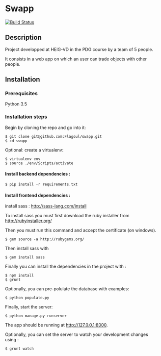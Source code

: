 # Swapp

[![Build Status](https://travis-ci.com/Flagoul/swapp.svg?token=EpMgztqGsgqLdu8HDosP&branch=master)](https://travis-ci.com/Flagoul/swapp)

## Description

Project developped at HEIG-VD in the PDG course by a team of 5 people. 

It consists in a web app on which an user can trade objects with other people.

## Installation

### Prerequisites
Python 3.5

### Installation steps
Begin by cloning the repo and go into it:
```
$ git clone git@github.com:Flagoul/swapp.git
$ cd swapp
```
Optional: create a virtualenv: 
```
$ virtualenv env
$ source ./env/Scripts/activate
```
#### Install backend dependencies :
```
$ pip install -r requirements.txt
```
#### Install frontend dependencies :
install sass :
http://sass-lang.com/install

To install sass you must first download the ruby installer from http://rubyinstaller.org/

Then you must run this command and accept the certificate (on windows).
```
$ gem source -a http://rubygems.org/
```

Then install sass with 
```
$ gem install sass
```

Finally you can install the dependencies in the project with :
```
$ npm install
$ grunt
```

Optionally, you can pre-polulate the database with examples:
```
$ python populate.py
``` 

Finally, start the server:
```
$ python manage.py runserver
```
The app should be running at http://127.0.0.1:8000.

Optionally, you can set the server to watch your development changes using :
```
$ grunt watch
```
